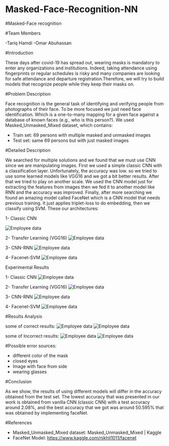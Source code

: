 # Masked-Face-Recognition-NN

#Masked-Face recognition

#Team Members

-Tariq Hamdi
-Omar Abuhassan


#Introduction

These days after covid-19 has spread out, wearing masks is mandatory
to enter any organizations and institutions. Indeed, taking attendance
using fingerprints or regular schedules is risky and many companies are
looking for safe attendance and departure registration.Therefore, we will
try to build models that recognize people while they keep their masks on.


#Problem Description

Face recognition is the general task of identifying and verifying people
from photographs of their face.
To be more focused we just need face identification. Which is a
one-to-many mapping for a given face against a database of known
faces (e.g., who is this person?).
We used Masked_Unmasked_Mixed dataset, which contains:
- Train set: 69 persons with multiple masked and unmasked images
- Test set: same 69 persons but with just masked images


#Detailed Description

We searched for multiple solutions and we found that we must use CNN
since we are manipulating images.
First we used a simple classic CNN with a classification layer.
Unfortunately, the accuracy was low. so we tried to use some learned
models like VGG16 and we got a bit better results.
After that we tried to play on another scale. We used the CNN model just
for extracting the features from images then we fed it to another model
like RNN and the accuracy was improved.
Finally, after more searching we found an amazing model called
FaceNet which is a CNN model that needs previous training. It just
applies triplet-loss to do embedding, then we classify using SVM.
These our architectures:

1- Classic CNN


![Employee data](https://github.com/Tariq-Hommadi/NN/blob/main/classic%20CNN.jpg?raw=true "Employee Data title")

2- Transfer Learning (VGG16)
![Employee data](https://github.com/Tariq-Hommadi/NN/blob/main/Transfer%20learning.jpg?raw=true "Employee Data title")

3- CNN-RNN
![Employee data](https://github.com/Tariq-Hommadi/NN/blob/main/CNN-RNN.jpg?raw=true "Employee Data title")

4- Facenet-SVM
![Employee data](https://github.com/Tariq-Hommadi/NN/blob/main/FaceNet-SVM.jpg?raw=true "Employee Data title")

Experimental Results

1- Classic CNN
![Employee data](https://github.com/Tariq-Hommadi/NN/blob/main/CNN%20Result.jpg?raw=true "Employee Data title")

2- Transfer Learning (VGG16)
![Employee data](https://github.com/Tariq-Hommadi/NN/blob/main/Transfer%20learning%20Result.jpg?raw=true "Employee Data title")

3- CNN-RNN
![Employee data](https://github.com/Tariq-Hommadi/NN/blob/main/CNN-RNN%20Result.jpg?raw=true "Employee Data title")

4- Facenet-SVM
![Employee data](https://github.com/Tariq-Hommadi/NN/blob/main/FaceNet-SVM%20Result.jpg?raw=true "Employee Data title")


#Results Analysis

some of correct results:
![Employee data](https://github.com/Tariq-Hommadi/NN/blob/main/CR1.jpg?raw=true "Employee Data title")
![Employee data](https://github.com/Tariq-Hommadi/NN/blob/main/CR2.jpg?raw=true "Employee Data title")

some of Incorrect results:
![Employee data](https://github.com/Tariq-Hommadi/NN/blob/main/ICR1.jpg?raw=true "Employee Data title")
![Employee data](https://github.com/Tariq-Hommadi/NN/blob/main/ICR2.jpg?raw=true "Employee Data title")

#Possible error sources:

- different color of the mask
- closed eyes
- Image with face from side
- wearing glasses


#Conclusion

As we show, the results of using different models will differ in the
accuracy obtained from the test set. The lowest accuracy that was
presented in our work is obtained from vanilla CNN (classic CNN) with a
test accuracy around 2.08%, and the best accuracy that we got was
around 50.595% that was obtained by implementing faceNet.


#References
- Masked_Unmasked_Mixed dataset: Masked_Unmasked_Mixed |
Kaggle
- FaceNet Model: https://www.kaggle.com/nikhil1011/facenet
